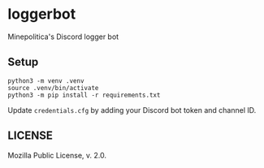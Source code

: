 # loggerbot

Minepolitica's Discord logger bot

## Setup

```
python3 -m venv .venv
source .venv/bin/activate
python3 -m pip install -r requirements.txt
```

Update `credentials.cfg` by adding your Discord bot token and channel ID.

## LICENSE

Mozilla Public License, v. 2.0.
